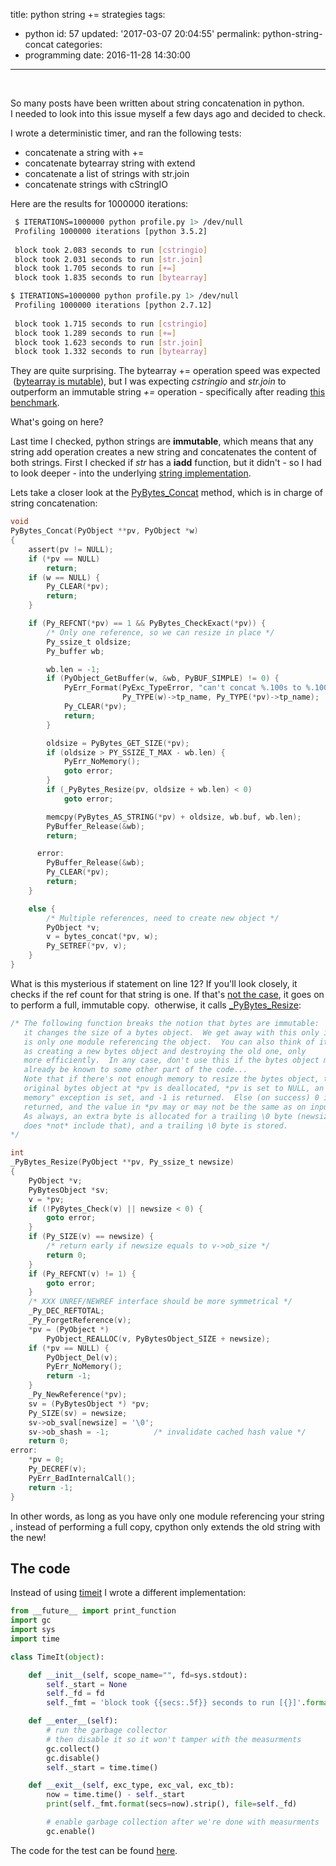 title: python string += strategies
tags:
  - python
id: 57
updated: '2017-03-07 20:04:55'
permalink: python-string-concat
categories:
  - programming
date: 2016-11-28 14:30:00
---


 

So many posts have been written about string concatenation in python.  
 I needed to look into this issue myself a few days ago and decided to check.

I wrote a deterministic timer, and ran the following tests:

- concatenate a string with +=
- concatenate bytearray string with extend
- concatenate a list of strings with str.join
- concatenate strings with cStringIO

Here are the results for 1000000 iterations:

```bash 
 $ ITERATIONS=1000000 python profile.py 1> /dev/null  
 Profiling 1000000 iterations [python 3.5.2]  
  
 block took 2.083 seconds to run [cstringio]  
 block took 2.031 seconds to run [str.join]  
 block took 1.705 seconds to run [+=]  
 block took 1.835 seconds to run [bytearray]

$ ITERATIONS=1000000 python profile.py 1> /dev/null  
 Profiling 1000000 iterations [python 2.7.12]  
   
 block took 1.715 seconds to run [cstringio]  
 block took 1.289 seconds to run [+=]  
 block took 1.623 seconds to run [str.join]  
 block took 1.332 seconds to run [bytearray]  
```

They are quite surprising. The bytearray += operation speed was expected  ([bytearray is mutable](https://docs.python.org/3.1/library/functions.html#bytearray)), but I was expecting *cstringio* and *str.join* to outperform an immutable string *+=* operation - specifically after reading [this benchmark](https://waymoot.org/home/python_string/).

What's going on here?

<!-- more -->

Last time I checked, python strings are **immutable**, which means that any string add operation creates a new string and concatenates the content of both strings. First I checked if *str* has a **iadd** function, but it didn't - so I had to look deeper - into the underlying [string implementation](https://github.com/python/cpython/blob/856b18acc123e8ea572a0f44b0e021f6ef08e09d/Objects/bytesobject.c).

Lets take a closer look at the [PyBytes_Concat](https://github.com/python/cpython/blob/856b18acc123e8ea572a0f44b0e021f6ef08e09d/Objects/bytesobject.c#L2865) method, which is in charge of string concatenation:

```c
void
PyBytes_Concat(PyObject **pv, PyObject *w)
{
    assert(pv != NULL);
    if (*pv == NULL)
        return;
    if (w == NULL) {
        Py_CLEAR(*pv);
        return;
    }

    if (Py_REFCNT(*pv) == 1 && PyBytes_CheckExact(*pv)) {
        /* Only one reference, so we can resize in place */
        Py_ssize_t oldsize;
        Py_buffer wb;

        wb.len = -1;
        if (PyObject_GetBuffer(w, &wb, PyBUF_SIMPLE) != 0) {
            PyErr_Format(PyExc_TypeError, "can't concat %.100s to %.100s",
                         Py_TYPE(w)->tp_name, Py_TYPE(*pv)->tp_name);
            Py_CLEAR(*pv);
            return;
        }

        oldsize = PyBytes_GET_SIZE(*pv);
        if (oldsize > PY_SSIZE_T_MAX - wb.len) {
            PyErr_NoMemory();
            goto error;
        }
        if (_PyBytes_Resize(pv, oldsize + wb.len) < 0)
            goto error;

        memcpy(PyBytes_AS_STRING(*pv) + oldsize, wb.buf, wb.len);
        PyBuffer_Release(&wb);
        return;

      error:
        PyBuffer_Release(&wb);
        Py_CLEAR(*pv);
        return;
    }

    else {
        /* Multiple references, need to create new object */
        PyObject *v;
        v = bytes_concat(*pv, w);
        Py_SETREF(*pv, v);
    }
}
```

What is this mysterious if statement on line 12? If you'll look closely, it checks if the ref count for that string is one. If that's <span style="text-decoration:underline;">not the case</span>, it goes on to perform a full, immutable copy.  otherwise, it calls [_PyBytes_Resize](https://github.com/python/cpython/blob/856b18acc123e8ea572a0f44b0e021f6ef08e09d/Objects/bytesobject.c#L2937):

```c
/* The following function breaks the notion that bytes are immutable:
   it changes the size of a bytes object.  We get away with this only if there
   is only one module referencing the object.  You can also think of it
   as creating a new bytes object and destroying the old one, only
   more efficiently.  In any case, don't use this if the bytes object may
   already be known to some other part of the code...
   Note that if there's not enough memory to resize the bytes object, the
   original bytes object at *pv is deallocated, *pv is set to NULL, an "out of
   memory" exception is set, and -1 is returned.  Else (on success) 0 is
   returned, and the value in *pv may or may not be the same as on input.
   As always, an extra byte is allocated for a trailing \0 byte (newsize
   does *not* include that), and a trailing \0 byte is stored.
*/

int
_PyBytes_Resize(PyObject **pv, Py_ssize_t newsize)
{
    PyObject *v;
    PyBytesObject *sv;
    v = *pv;
    if (!PyBytes_Check(v) || newsize < 0) {
        goto error;
    }
    if (Py_SIZE(v) == newsize) {
        /* return early if newsize equals to v->ob_size */
        return 0;
    }
    if (Py_REFCNT(v) != 1) {
        goto error;
    }
    /* XXX UNREF/NEWREF interface should be more symmetrical */
    _Py_DEC_REFTOTAL;
    _Py_ForgetReference(v);
    *pv = (PyObject *)
        PyObject_REALLOC(v, PyBytesObject_SIZE + newsize);
    if (*pv == NULL) {
        PyObject_Del(v);
        PyErr_NoMemory();
        return -1;
    }
    _Py_NewReference(*pv);
    sv = (PyBytesObject *) *pv;
    Py_SIZE(sv) = newsize;
    sv->ob_sval[newsize] = '\0';
    sv->ob_shash = -1;          /* invalidate cached hash value */
    return 0;
error:
    *pv = 0;
    Py_DECREF(v);
    PyErr_BadInternalCall();
    return -1;
}
```

In other words, as long as you have only one module referencing your string , instead of performing a full copy, cpython only extends the old string with the new!


## The code

Instead of using [timeit](https://docs.python.org/2/library/timeit.html) I wrote a different implementation:

```python
from __future__ import print_function
import gc
import sys
import time

class TimeIt(object):

    def __init__(self, scope_name="", fd=sys.stdout):
        self._start = None
        self._fd = fd
        self._fmt = 'block took {{secs:.5f}} seconds to run [{}]'.format(scope_name)

    def __enter__(self):
        # run the garbage collector
        # then disable it so it won't tamper with the measurments
        gc.collect()
        gc.disable()
        self._start = time.time()

    def __exit__(self, exc_type, exc_val, exc_tb):
        now = time.time() - self._start
        print(self._fmt.format(secs=now).strip(), file=self._fd)

        # enable garbage collection after we're done with measurments
        gc.enable()
```

The code for the test can be found [here](https://gist.github.com/odedlaz/84840b070f3704d1a335f4203d716747).


